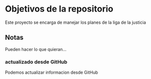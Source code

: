 # Objetivos de la repositorio

Este proyecto se encarga de manejar los planes de la liga de la justicia


## Notas
Pueden hacer lo que quieran...

### actualizado desde GitHub
Podemos actualizar informacion desde GitHub
